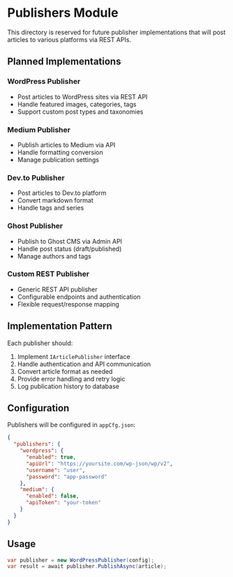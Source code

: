 # Publishers Module

This directory is reserved for future publisher implementations that will post articles to various platforms via REST APIs.

## Planned Implementations

### WordPress Publisher
- Post articles to WordPress sites via REST API
- Handle featured images, categories, tags
- Support custom post types and taxonomies

### Medium Publisher
- Publish articles to Medium via API
- Handle formatting conversion
- Manage publication settings

### Dev.to Publisher
- Post articles to Dev.to platform
- Convert markdown format
- Handle tags and series

### Ghost Publisher
- Publish to Ghost CMS via Admin API
- Handle post status (draft/published)
- Manage authors and tags

### Custom REST Publisher
- Generic REST API publisher
- Configurable endpoints and authentication
- Flexible request/response mapping

## Implementation Pattern

Each publisher should:

1. Implement `IArticlePublisher` interface
2. Handle authentication and API communication
3. Convert article format as needed
4. Provide error handling and retry logic
5. Log publication history to database

## Configuration

Publishers will be configured in `appCfg.json`:

```json
{
  "publishers": {
    "wordpress": {
      "enabled": true,
      "apiUrl": "https://yoursite.com/wp-json/wp/v2",
      "username": "user",
      "password": "app-password"
    },
    "medium": {
      "enabled": false,
      "apiToken": "your-token"
    }
  }
}
```

## Usage

```csharp
var publisher = new WordPressPublisher(config);
var result = await publisher.PublishAsync(article);
```

